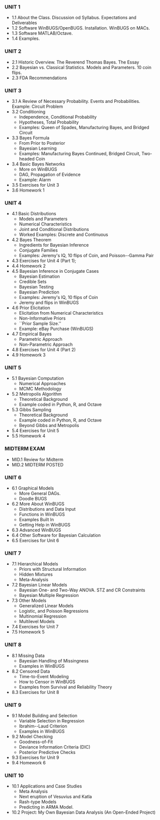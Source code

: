 ### **UNIT 1**

-   1.1 About the Class. Discussion od Syllabus. Expectations and Deliverables
-   1.2 Software WinBUGS/OpenBUGS. Installation. WinBUGS on MACs.
-   1.3 Software MATLAB/Octave.
-   1.4 Examples.

### **UNIT 2**

-   2.1 Historic Overview. The Reverend Thomas Bayes. The Essay
-   2.2 Bayesian vs. Classical Statistics. Models and Parameters. 10 coin flips.
-   2.3 FDA Recommendations

### **UNIT 3**

-   3.1 A Review of Necessary Probability. Events and Probabilities. Example: Circuit Problem
-   3.2 Conditioning
    -   Independence, Conditional Probability
    -   Hypotheses, Total Probability
    -   Examples: Queen of Spades, Manufacturing Bayes, and Bridged Circuit
-   3.3 Bayes Formula
    -   From Prior to Posterior
    -   Bayesian Learning
    -   Examples: Manufacturing Bayes Continued, Bridged Circuit, Two-headed Coin
-   3.4 Basic Bayes Networks
    -   More on WinBUGS
    -   DAG, Propagation of Evidence
    -   Example: Alarm
-   3.5 Exercises for Unit 3
-   3.6 Homework 1

### **UNIT 4**

-   4.1 Basic Distributions
    -   Models and Parameters
    -   Numerical Characteristics
    -   Joint and Conditional Distributions
    -   Worked Examples: Discrete and Continuous
-   4.2 Bayes Theorem
    -   Ingredients for Bayesian Inference
    -   Conjugate Families
    -   Examples: Jeremy's IQ, 10 flips of Coin, and Poisson--Gamma Pair
-   4.3 Exercises for Unit 4 (Part 1);
-   4.4 Homework 2
-   4.5 Bayesian Inference in Conjugate Cases
    -   Bayesian Estimation
    -   Credible Sets
    -   Bayesian Testing
    -   Bayesian Prediction
    -   Examples: Jeremy's IQ, 10 flips of Coin
    -   Jeremy and flips in WinBUGS
-   4.6 Prior Elicitation
    -   Elicitation from Numerical Characteristics
    -   Non-Informative Priors
    -   ``Prior Sample Size.''
    -   Example: eBay Purchase (WinBUGS)
-   4.7 Empirical Bayes
    -   Parametric Approach
    -   Non-Parametric Approach
-   4.8 Exercises for Unit 4 (Part 2)
-   4.9 Homework 3

### **UNIT 5**

-   5.1 Bayesian Computation
    -   Numerical Approaches
    -   MCMC Methodology
-   5.2 Metropolis Algorithm
    -   Theoretical Background
    -   Example coded in Python, R, and Octave
-   5.3 Gibbs Sampling
    -   Theoretical Background
    -   Example coded in Python, R, and Octave
    -   Beyond Gibbs and Metropolis
-   5.4 Exercises for Unit 5
-   5.5 Homework 4

### **MIDTERM EXAM**

-   MID.1 Review for Midterm
-   MID.2 MIDTERM POSTED

### **UNIT 6**

-   6.1 Graphical Models
    -   More General DAGs.
    -   Doodle BUGS
-   6.2 More About WinBUGS
    -   Distributions and Data Input
    -   Functions in WinBUGS
    -   Examples Built In
    -   Getting Help in WinBUGS
-   6.3 Advanced WinBUGS
-   6.4 Other Software for Bayesian Calculation
-   6.5 Exercises for Unit 6

### **UNIT 7**

-   7.1 Hierarchical Models
    -   Priors with Structural Information
    -   Hidden Mixtures
    -   Meta-Analysis
-   7.2 Bayesian Linear Models
    -   Bayesian One- and Two-Way ANOVA. STZ and CR Constraints
    -   Bayesian Multiple Regression
-   7.3 Other Models
    -   Generalized Linear Models
    -   Logistic, and Poisson Regressions
    -   Multinomial Regression
    -   Multilevel Models
-   7.4 Exercises for Unit 7
-   7.5 Homework 5

### **UNIT 8**

-   8.1 Missing Data
    -   Bayesian Handling of Missingness
    -   Examples in WinBUGS
-   8.2 Censored Data
    -   Time-to-Event Modeling
    -   How to Censor in WinBUGS
    -   Examples from Survival and Reliability Theory
-   8.3 Exercises for Unit 8

### **UNIT 9**

-   9.1 Model Building and Selection
    -   Variable Selection in Regression
    -   Ibrahim--Laud Criterion
    -   Examples in WinBUGS
-   9.2 Model Checking
    -   Goodness-of-Fit
    -   Deviance Information Criteria (DIC)
    -   Posterior Predictive Checks
-   9.3 Exercises for Unit 9
-   9.4 Homework 6

### **UNIT 10**

-   10.1 Applications and Case Studies
    -   Meta Analysis
    -   Next eruption of Vesuvius and Katla
    -   Rash-type Models
    -   Predicting in ARMA Model.
-   10.2 Project: My Own Bayesian Data Analysis (An Open-Ended Project)